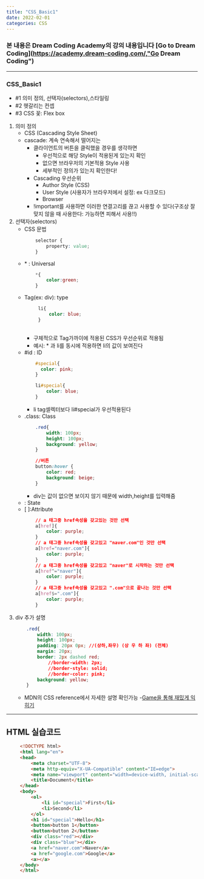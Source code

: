 ```yaml
---
title: "CSS_Basic1"
date: 2022-02-01 
categories: CSS
---
```

### 본 내용은 Dream Coding Academy의 강의 내용입니다 [Go to Dream Coding](https://academy.dream-coding.com/,"Go Dream Coding") 
- - - 
### CSS_Basic1
- \#1 의미 정의, 선택자(selectors),스타일링
- \#2 헷갈리는 컨셉
- \#3 CSS 꽃: Flex box
1. 의미 정의
     - CSS (Cascading Style Sheet)
     - cascade: 계속 연속해서 떨어지는 
        - 클라이언트의 버튼을 클릭했을 경우를 생각하면 
            - 우선적으로 해당 Style이 적용된게 있는지 확인
            - 없으면 브라우저의 기본적용 Style 사용
            - 세부적인 정의가 있는지 확인한다!
        - Cascading 우선순위
            - Author Style (CSS)
            - User Style (사용자가 브라우저에서 설정: ex 다크모드)
            - Browser
        - !important를 사용하면 이러한 연결고리를 끊고 사용할 수 있다(구조상 잘 맞지 않을 때 사용한다: 가능하면 피해서 사용!!)
2. 선택자(selectors)
    - CSS 문법
        ```CSS
            selector {
                property: value;
            }
        ```    
    - \* : Universal
        ```CSS
            *{
                color:green;
            }
        ```
    - Tag(ex: div): type
       ```CSS
            li{
                color: blue;
            }
            
        ```
        - 구체적으로 Tag가까이에 적용된 CSS가 우선순위로 적용됨
        - 예시: * 과 li를 동시에 적용하면 li의 값이 보여진다
    - \#id : ID
        ```CSS
            #special{
              color: pink;      
            }

            li#special{
                color: blue;
            }
        ```  
        - li tag셀렉터보다 li#special가 우선적용된다  
    - \.class: Class
        ```CSS
            .red{
                width: 100px;
                height: 100px;
                background: yellow;
            }

            //버튼 
            button:hover {
                color: red;
                background: beige;
            }
        ```
        - div는 값이 없으면 보이지 않기 때문에 width,height를 입력해줌
    - \: State
    - \[ ]:Attribute
        ```CSS
            // a 태그중 href속성을 갖고있는 것만 선택
            a[href]{
                color: purple;
            }
            // a 태그중 href속성을 갖고있고 "naver.com"인 것만 선택
            a[href="naver.com"]{
                color: purple;
            }
            // a 태그중 href속성을 갖고있고 "naver"로 시작하는 것만 선택
            a[href^="naver"]{
                color: purple;
            }
            // a 태그중 href속성을 갖고있고 ".com"으로 끝나는 것만 선택
            a[href$=".com"]{
                color: purple;
            }
        ```
3. div 추가 설명
    ```CSS
        .red{
            width: 100px;
            height: 100px;
            padding: 20px 0px; //(상하,좌우) (상 우 하 좌) (전체)
            margin: 20px;
            border: 2px dashed red;
                //border-width: 2px;
                //border-style: solid;
                //border-color: pink;
            background: yellow;
        }
    ```
    - MDN의 CSS reference에서 자세한 설명 확인가능
    -[Game을 통해 재밌게 익히기](https://flukeout.github.io, "Game link")
 - - -
 
## HTML 실습코드
```HTML
     <!DOCTYPE html>
     <html lang="en">
     <head>
         <meta charset="UTF-8">
         <meta http-equiv="X-UA-Compatible" content="IE=edge">
         <meta name="viewport" content="width=device-width, initial-scale=1.0">
         <title>Document</title>
     </head>
     <body>
         <ol>
             <li id="special">First</li>
             <li>Second</li>
         </ol>
         <h1 id="special">Hello</h1>
         <button>button 1</button>
         <button>button 2</button>
         <div class="red"></div>
         <div class="blue"></div>
         <a href="naver.com">Naver</a>
         <a href="google.com">Google</a>
         <a></a>
     </body>
     </html>
```
